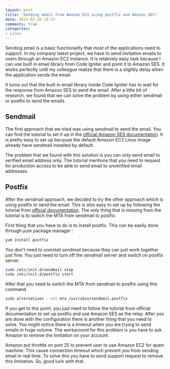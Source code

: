 ```yaml
---
layout: post
title: "Sending email from Amazon EC2 using postfix and Amazon SES"
date: 2013-07-26 14:37
comments: true
categories: 
- Linux
---
```


Sending email is a basic functionality that most of the applications need to support. In my company latest project, we have to send invitation emails to users through an Amazon EC2 instance. It is relatively easy task because I can use built in email library from Code Igniter and point it to Amazon SES. It works perfectly until my colleague realize that there is a slightly delay when the application sends the email.

It turns out that the built in email library inside Code Igniter has to wait for the response from Amazon SES to send the email. After a little bit of research, we found that we can solve the problem by using either sendmail or postfix to send the emails.  

## Sendmail

The first approach that we tried was using sendmail to send the email. You can find the tutorial to set it up in the [official Amazon SES documentation](http://docs.aws.amazon.com/ses/latest/DeveloperGuide/sendmail.html). It is pretty easy to set up because the default Amazon EC2 Linux Image already have sendmail installed by default. 

The problem that we found with this solution is you can only send email to verified email address only. The tutorial mentions that you need to request for production access to be able to send email to unverified email addresses.

## Postfix

After the sendmail approach, we decided to try the other approach which is using postfix to send the email. This is also easy to set up by following the tutorial from [official documentation](http://docs.aws.amazon.com/ses/latest/DeveloperGuide/postfix.html). The only thing that is missing from the tutorial is to switch the MTA from sendmail to postfix. 

First thing that you have to do is to install postfix. This can be easily done through yum package manager :

``` bash
yum install postfix
```

You don't need to uninstall sendmail because they can just work together just fine. You just need to turn off the sendmail server and switch on postfix server.

``` bash
sudo /etc/init.d/sendmail stop
sudo /etc/init.d/postfix start
```

After that you need to switch the MTA from sendmail to postfix using this command

``` bash
sudo alternatives --set mta /usr/sbin/sendmail.postfix
```

If you get to this point, you just need to follow the tutorial from official documentation to set up postfix and use Amazon SES as the relay. After you are done with the configuration there is another thing that you need to solve. You might notice there is a timeout when you are trying to send emails in huge volume. The workaround for this problem is you have to ask Amazon to remove the limitation on your account.

Amazon put throttle on port 25 to prevent user to use Amazon EC2 for spam machine. This cause connection timeout which prevent you from sending email in real time. To solve this you have to send support request to remove this limitation. So, good luck with that.

